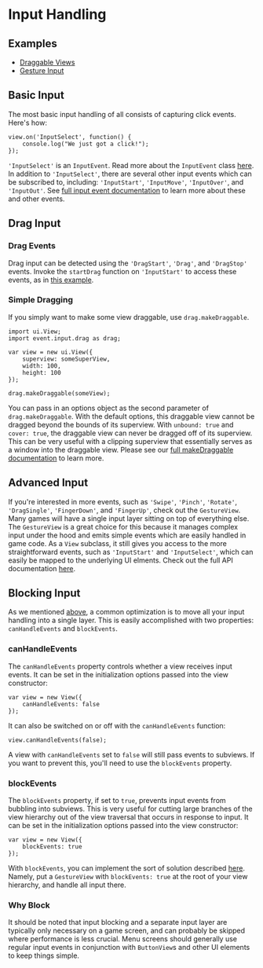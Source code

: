 # Input Handling

## Examples

* [Draggable Views](../example/events-input-drag/)
* [Gesture Input](../example/events-input-gesture/)

## Basic Input

The most basic input handling of all consists of capturing click events. Here's how:

~~~
view.on('InputSelect', function() {
	console.log("We just got a click!");
});
~~~

`'InputSelect'` is an `InputEvent`. Read more about the `InputEvent` class [here](/api/event.html#class-event.input.inputevent). In addition to `'InputSelect'`, there are several other input events which can be subscribed to, including: `'InputStart'`, `'InputMove'`, `'InputOver'`, and `'InputOut'`. See [full input event documentation](/api/ui-view.html#input-events) to learn more about these and other events.

## Drag Input

### Drag Events

Drag input can be detected using the `'DragStart'`, `'Drag'`, and `'DragStop'` events. Invoke the `startDrag` function on `'InputStart'` to access these events, as in [this example](/api/ui-view.html#startdrag-options).

### Simple Dragging

If you simply want to make some view draggable, use `drag.makeDraggable`.

~~~
import ui.View;
import event.input.drag as drag;

var view = new ui.View({
	superview: someSuperView,
	width: 100,
	height: 100
});

drag.makeDraggable(someView);
~~~

You can pass in an options object as the second parameter of `drag.makeDraggable`. With the default options, this draggable view cannot be dragged beyond the bounds of its superview. With `unbound: true` and `cover: true`, the draggable view can never be dragged off of its superview. This can be very useful with a clipping superview that essentially serves as a window into the draggable view. Please see our [full makeDraggable documentation](/api/event.html#drag-events-event.input.drag) to learn more.

## Advanced Input

If you're interested in more events, such as `'Swipe'`, `'Pinch'`, `'Rotate'`, `'DragSingle'`, `'FingerDown'`, and `'FingerUp'`, check out the `GestureView`. Many games will have a single input layer sitting on top of everything else. The `GestureView` is a great choice for this because it manages complex input under the hood and emits simple events which are easily handled in game code. As a `View` subclass, it still gives you access to the more straightforward events, such as `'InputStart'` and `'InputSelect'`, which can easily be mapped to the underlying UI elments. Check out the full API documentation [here](/api/ui-gestureview.html).

## Blocking Input

As we mentioned [above](/guide/input.html#advanced-input), a common optimization is to move all your input handling into a single layer. This is easily accomplished with two properties: `canHandleEvents` and `blockEvents`.


### canHandleEvents

The `canHandleEvents` property controls whether a view receives input events. It can be set in the initialization options passed into the view constructor:

~~~
var view = new View({
	canHandleEvents: false
});
~~~

It can also be switched on or off with the `canHandleEvents` function:

~~~
view.canHandleEvents(false);
~~~

A view with `canHandleEvents` set to `false` will still pass events to subviews. If you want to prevent this, you'll need to use the `blockEvents` property.

### blockEvents

The `blockEvents` property, if set to `true`, prevents input events from bubbling into subviews. This is very useful for cutting large branches of the view hierarchy out of the view traversal that occurs in response to input. It can be set in the initialization options passed into the view constructor:

~~~
var view = new View({
	blockEvents: true
});
~~~

With `blockEvents`, you can implement the sort of solution described [here](/guide/game-walkthrough.html#where-to-go-from-here). Namely, put a `GestureView` with `blockEvents: true` at the root of your view hierarchy, and handle all input there.

### Why Block

It should be noted that input blocking and a separate input layer are typically only necessary on a game screen, and can probably be skipped where performance is less crucial. Menu screens should generally use regular input events in conjunction with `ButtonView`s and other UI elements to keep things simple.